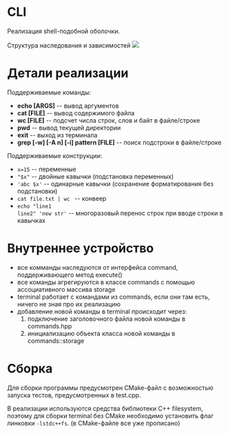 # CLI

Реализация shell-подобной оболочки.

Структура наследования и зависимостей ![](https://github.com/ivanrybin/itmo-hws-architecture/blob/cli/terminal_class_diagram.svg)

# Детали реализации

Поддерживаемые команды:
- **echo [ARGS]** -- вывод аргументов
- **cat [FILE]**  -- вывод содержимого файла
- **wc [FILE]**   -- подсчет числа строк, слов и байт в файле/строке
- **pwd**         -- вывод текущей директории
- **exit**        -- выход из терминала
- **grep [-w] [-A n] [-i] pattern [FILE]** -- поиск подстроки в файле/строке

Поддерживаемые конструкции:
- `x=15` -- переменные
- `"$x"` -- двойные кавычки (подстановка переменных)
- `'abc $x'` --  одинарные кавычки (сохранение форматирования без подстановки)
- `cat file.txt | wc ` -- конвеер
- `echo "line1`  
`line2" 'new str'` -- многоразовый перенос строк при вводе строки в кавычках



# Внутреннее устройство
- все комманды наследуются от интерфейса command, поддерживающего метод execute() 
- все команды агрегируются в классе commands с помощью ассоциативного массива storage
- terminal работает с командами из commands, если они там есть, ничего не зная про их реализацию
- добавление новой команды в terminal происходит через:
    1. подключение заголовочного файла новой команды в commands.hpp 
    2. инициализацию объекта класса новой команды в commands::storage


# Сборка
Для сборки программы предусмотрен CMake-файл с возможностью запуска тестов, предусмотренных в test.cpp.

В реализации используются средства библиотеки C++ filesystem, поэтому для сборки terminal без CMake необходимо установить флаг линковки `-lstdc++fs`. (в CMake-файле все уже прописано)
   
